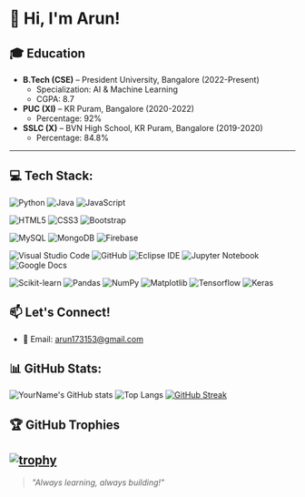 # 👋 Hi, I'm Arun!

<!-- ## 📝 Summary
As a dedicated CSE student with a strong foundation in front-end and back-end technologies, I'm passionate about creating responsive, user-friendly web applications. I'm eager to grow in a collaborative development environment and always looking for opportunities to apply my skills and gain hands-on experience.

--- 
## 💼 Experience

### Web Development Intern @ Corizo (07/2024 - 09/2024, Virtual)
- Completed a 2-month internship: 1 month of hands-on training, 1 month of project development
- Gained practical experience in front-end and back-end web development using HTML, CSS, JavaScript, and related tools
- Worked on both minor and major projects, focusing on responsive design, form handling, and user interaction
- Improved understanding of real-world development practices: team collaboration, version control (Git)
- Enhanced skills in building structured, scalable, and user-friendly web applications

---

## 🚀 Projects

### Restaurant Management System (08/2024 - 09/2024)
- Developed a dynamic restaurant system with a user-friendly front-end
- Features: Browse menu, add food items to cart, manage bookings, real-time menu management (add/edit/remove), user authentication
- Responsive design for seamless usability across devices
- **Tech Stack:** HTML, CSS, Bootstrap, JavaScript, Firebase

### Digital Resume Generator (04/2025 - Present)
- Developed a web app to create professional resumes with real-time preview, downloadable PDF, and customizable templates
- Responsive, user-friendly interface
- **Tech Stack:** HTML, CSS, JavaScript, Bootstrap, Firebase

--- -->

## 🎓 Education

- **B.Tech (CSE)** – President University, Bangalore (2022-Present)
  - Specialization: AI & Machine Learning
  - CGPA: 8.7
- **PUC (XI)** – KR Puram, Bangalore (2020-2022)
  - Percentage: 92%
- **SSLC (X)** – BVN High School, KR Puram, Bangalore (2019-2020)
  - Percentage: 84.8%

---
<!--
## 📜 Certifications

- The Front-End Web Developer – Udemy
- React Crash Course – Udemy
- Web Development – Corizo
- Python Complete Course for Beginners – Udemy
- Machine Learning – Corizo

--- -->


## 💻 Tech Stack:

![Python](https://img.shields.io/badge/Python-3776ab?style=for-the-badge&logo=python&logoColor=white)
![Java](https://img.shields.io/badge/Java-f89820?style=for-the-badge&logo=java&logoColor=white)
![JavaScript](https://img.shields.io/badge/JavaScript-f7df1e?style=for-the-badge&logo=javascript&logoColor=black)

![HTML5](https://img.shields.io/badge/HTML5-e34c26?style=for-the-badge&logo=html5&logoColor=white)
![CSS3](https://img.shields.io/badge/CSS3-264de4?style=for-the-badge&logo=css3&logoColor=white)
![Bootstrap](https://img.shields.io/badge/Bootstrap-563d7c?style=for-the-badge&logo=bootstrap&logoColor=white)

![MySQL](https://img.shields.io/badge/MySQL-4479a1?style=for-the-badge&logo=mysql&logoColor=white)
![MongoDB](https://img.shields.io/badge/MongoDB-4ea94b?style=for-the-badge&logo=mongodb&logoColor=white)
![Firebase](https://img.shields.io/badge/Firebase-ffca28?style=for-the-badge&logo=firebase&logoColor=black)

![Visual Studio Code](https://img.shields.io/badge/VS_Code-0078d4?style=for-the-badge&logo=visual-studio-code&logoColor=white)
![GitHub](https://img.shields.io/badge/GitHub-181717?style=for-the-badge&logo=github&logoColor=white)
![Eclipse IDE](https://img.shields.io/badge/Eclipse-2c2255?style=for-the-badge&logo=eclipse-ide&logoColor=white)
![Jupyter Notebook](https://img.shields.io/badge/Jupyter_Notebook-f37626?style=for-the-badge&logo=jupyter&logoColor=white)
![Google Docs](https://img.shields.io/badge/Google_Docs-4285f4?style=for-the-badge&logo=google-docs&logoColor=white)

![Scikit-learn](https://img.shields.io/badge/Scikit--learn-f7931e?style=for-the-badge&logo=scikit-learn&logoColor=white)
![Pandas](https://img.shields.io/badge/Pandas-150458?style=for-the-badge&logo=pandas&logoColor=white)
![NumPy](https://img.shields.io/badge/NumPy-013243?style=for-the-badge&logo=numpy&logoColor=white)
![Matplotlib](https://img.shields.io/badge/Matplotlib-11557c?style=for-the-badge&logo=matplotlib&logoColor=white)
![Tensorflow](https://img.shields.io/badge/TensorFlow-ff6f00?style=for-the-badge&logo=tensorflow&logoColor=white)
![Keras](https://img.shields.io/badge/Keras-d00000?style=for-the-badge&logo=keras&logoColor=white)


## 📫 Let's Connect!
- 📧 Email: arun173153@gmail.com

## 📊 GitHub Stats:

![YourName's GitHub stats](https://github-readme-stats.vercel.app/api?username=Arun200404&show_icons=true&theme=radical)
![Top Langs](https://github-readme-stats.vercel.app/api/top-langs/?username=Arun200404&layout=compact&theme=radical)
[![GitHub Streak](https://streak-stats.demolab.com?user=Arun200404&theme=radical)](https://git.io/streak-stats)

## 🏆 GitHub Trophies

[![trophy](https://github-profile-trophy.vercel.app/?username=Arun200404&theme=onestar&no-frame=true)](https://github.com/ryo-ma/github-profile-trophy)
---
> _"Always learning, always building!"_
